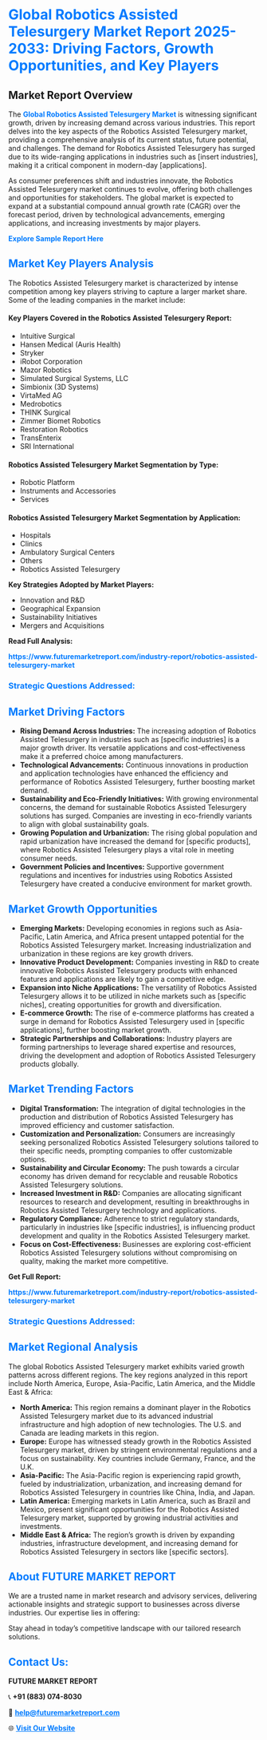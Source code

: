 <h1 style="color: #007BFF;">Global Robotics Assisted Telesurgery Market Report 2025-2033: Driving Factors, Growth Opportunities, and Key Players</h1>

<section id="overview">
<h2>Market Report Overview</h2>
<p>The <a href="https://www.futuremarketreport.com/industry-report/robotics-assisted-telesurgery-market" style="color: #007BFF; text-decoration: none;"><strong>Global Robotics Assisted Telesurgery Market</strong></a> is witnessing significant growth, driven by increasing demand across various industries. This report delves into the key aspects of the Robotics Assisted Telesurgery market, providing a comprehensive analysis of its current status, future potential, and challenges. The demand for Robotics Assisted Telesurgery has surged due to its wide-ranging applications in industries such as [insert industries], making it a critical component in modern-day [applications].</p>
<p>As consumer preferences shift and industries innovate, the Robotics Assisted Telesurgery market continues to evolve, offering both challenges and opportunities for stakeholders. The global market is expected to expand at a substantial compound annual growth rate (CAGR) over the forecast period, driven by technological advancements, emerging applications, and increasing investments by major players.</p>
</section>

<section id="overview">
<p><a href="https://www.futuremarketreport.com/request-sample/reportId=127419" style="color: #007BFF; text-decoration: none;"><strong>Explore Sample Report Here</strong></a></p>
</section>

<section id="key-players">
<h2 style="color: #007BFF;">Market Key Players Analysis</h2>
<p>The Robotics Assisted Telesurgery market is characterized by intense competition among key players striving to capture a larger market share. Some of the leading companies in the market include:</p>
<h4>Key Players Covered in the Robotics Assisted Telesurgery Report:</h4>
<ul><li>Intuitive Surgical</li><li>Hansen Medical (Auris Health)</li><li>Stryker</li><li>iRobot Corporation</li><li>Mazor Robotics</li><li>Simulated Surgical Systems, LLC</li><li>Simbionix (3D Systems)</li><li>VirtaMed AG</li><li>Medrobotics</li><li>THINK Surgical</li><li>Zimmer Biomet Robotics</li><li>Restoration Robotics</li><li>TransEnterix</li><li>SRI International</li></ul>
<h4>Robotics Assisted Telesurgery Market Segmentation by Type:</h4>
<ul><li>Robotic Platform</li><li>Instruments and Accessories</li><li>Services</li></ul>

<h4>Robotics Assisted Telesurgery Market Segmentation by Application:</h4>
<ul><li>Hospitals</li><li>Clinics</li><li>Ambulatory Surgical Centers</li><li>Others</li><li>Robotics Assisted Telesurgery</li></ul>
<p><strong>Key Strategies Adopted by Market Players:</strong></p>
<ul>
<li>Innovation and R&D</li>
<li>Geographical Expansion</li>
<li>Sustainability Initiatives</li>
<li>Mergers and Acquisitions</li>
</ul>
</section>

<section>
<p><strong>Read Full Analysis: </strong></p><a href="https://www.futuremarketreport.com/industry-report/robotics-assisted-telesurgery-market" style="color: #007BFF; text-decoration: none;"><strong>https://www.futuremarketreport.com/industry-report/robotics-assisted-telesurgery-market</strong></a>
<h3 style="color: #007BFF;">Strategic Questions Addressed:</h3>
</section>

<section id="driving-factors">
<h2 style="color: #007BFF;">Market Driving Factors</h2>
<ul>
<li><strong>Rising Demand Across Industries:</strong> The increasing adoption of Robotics Assisted Telesurgery in industries such as [specific industries] is a major growth driver. Its versatile applications and cost-effectiveness make it a preferred choice among manufacturers.</li>
<li><strong>Technological Advancements:</strong> Continuous innovations in production and application technologies have enhanced the efficiency and performance of Robotics Assisted Telesurgery, further boosting market demand.</li>
<li><strong>Sustainability and Eco-Friendly Initiatives:</strong> With growing environmental concerns, the demand for sustainable Robotics Assisted Telesurgery solutions has surged. Companies are investing in eco-friendly variants to align with global sustainability goals.</li>
<li><strong>Growing Population and Urbanization:</strong> The rising global population and rapid urbanization have increased the demand for [specific products], where Robotics Assisted Telesurgery plays a vital role in meeting consumer needs.</li>
<li><strong>Government Policies and Incentives:</strong> Supportive government regulations and incentives for industries using Robotics Assisted Telesurgery have created a conducive environment for market growth.</li>
</ul>
</section>

<section id="growth-opportunities">
<h2 style="color: #007BFF;">Market Growth Opportunities</h2>
<ul>
<li><strong>Emerging Markets:</strong> Developing economies in regions such as Asia-Pacific, Latin America, and Africa present untapped potential for the Robotics Assisted Telesurgery market. Increasing industrialization and urbanization in these regions are key growth drivers.</li>
<li><strong>Innovative Product Development:</strong> Companies investing in R&D to create innovative Robotics Assisted Telesurgery products with enhanced features and applications are likely to gain a competitive edge.</li>
<li><strong>Expansion into Niche Applications:</strong> The versatility of Robotics Assisted Telesurgery allows it to be utilized in niche markets such as [specific niches], creating opportunities for growth and diversification.</li>
<li><strong>E-commerce Growth:</strong> The rise of e-commerce platforms has created a surge in demand for Robotics Assisted Telesurgery used in [specific applications], further boosting market growth.</li>
<li><strong>Strategic Partnerships and Collaborations:</strong> Industry players are forming partnerships to leverage shared expertise and resources, driving the development and adoption of Robotics Assisted Telesurgery products globally.</li>
</ul>
</section>

<section id="trending-factors">
<h2 style="color: #007BFF;">Market Trending Factors</h2>
<ul>
<li><strong>Digital Transformation:</strong> The integration of digital technologies in the production and distribution of Robotics Assisted Telesurgery has improved efficiency and customer satisfaction.</li>
<li><strong>Customization and Personalization:</strong> Consumers are increasingly seeking personalized Robotics Assisted Telesurgery solutions tailored to their specific needs, prompting companies to offer customizable options.</li>
<li><strong>Sustainability and Circular Economy:</strong> The push towards a circular economy has driven demand for recyclable and reusable Robotics Assisted Telesurgery solutions.</li>
<li><strong>Increased Investment in R&D:</strong> Companies are allocating significant resources to research and development, resulting in breakthroughs in Robotics Assisted Telesurgery technology and applications.</li>
<li><strong>Regulatory Compliance:</strong> Adherence to strict regulatory standards, particularly in industries like [specific industries], is influencing product development and quality in the Robotics Assisted Telesurgery market.</li>
<li><strong>Focus on Cost-Effectiveness:</strong> Businesses are exploring cost-efficient Robotics Assisted Telesurgery solutions without compromising on quality, making the market more competitive.</li>
</ul>
</section>

<section>
<p><strong>Get Full Report: </strong></p><a href="https://www.futuremarketreport.com/industry-report/robotics-assisted-telesurgery-market" style="color: #007BFF; text-decoration: none;"><strong>https://www.futuremarketreport.com/industry-report/robotics-assisted-telesurgery-market</strong></a>
<h3 style="color: #007BFF;">Strategic Questions Addressed:</h3>
</section>


<section id="regional-analysis">
<h2 style="color: #007BFF;">Market Regional Analysis</h2>
<p>The global Robotics Assisted Telesurgery market exhibits varied growth patterns across different regions. The key regions analyzed in this report include North America, Europe, Asia-Pacific, Latin America, and the Middle East & Africa:</p>
<ul>
<li><strong>North America:</strong> This region remains a dominant player in the Robotics Assisted Telesurgery market due to its advanced industrial infrastructure and high adoption of new technologies. The U.S. and Canada are leading markets in this region.</li>
<li><strong>Europe:</strong> Europe has witnessed steady growth in the Robotics Assisted Telesurgery market, driven by stringent environmental regulations and a focus on sustainability. Key countries include Germany, France, and the U.K.</li>
<li><strong>Asia-Pacific:</strong> The Asia-Pacific region is experiencing rapid growth, fueled by industrialization, urbanization, and increasing demand for Robotics Assisted Telesurgery in countries like China, India, and Japan.</li>
<li><strong>Latin America:</strong> Emerging markets in Latin America, such as Brazil and Mexico, present significant opportunities for the Robotics Assisted Telesurgery market, supported by growing industrial activities and investments.</li>
<li><strong>Middle East & Africa:</strong> The region’s growth is driven by expanding industries, infrastructure development, and increasing demand for Robotics Assisted Telesurgery in sectors like [specific sectors].</li>
</ul>
</section>

<footer>
<h2 style="color: #007BFF;">About FUTURE MARKET REPORT</h2>
<p>We are a trusted name in market research and advisory services, delivering actionable insights and strategic support to businesses across diverse industries. Our expertise lies in offering:</p>

<p>Stay ahead in today’s competitive landscape with our tailored research solutions.</p>

<h2 style="color: #007BFF;">Contact Us:</h2>
<p><strong>FUTURE MARKET REPORT</strong></p>
<p>📞 <strong>+91 (883) 074-8030</strong></p>
<p>📧 <strong><a href="mailto:help@futuremarketreport.com" style="color: #007BFF;">help@futuremarketreport.com</a></strong></p>
<p>🌐 <strong><a href="https://www.futuremarketreport.com/" style="color: #007BFF;">Visit Our Website</a></strong></p>
</footer>